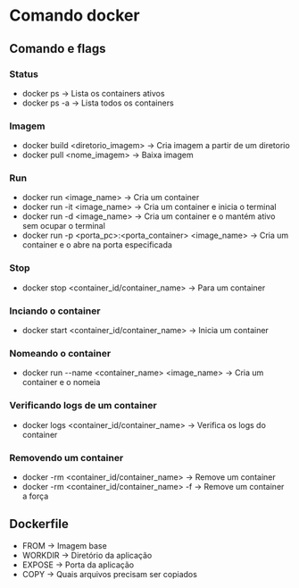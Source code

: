 # Comando docker

## Comando e flags

### Status

- docker ps -> Lista os containers ativos
- docker ps -a -> Lista todos os containers

### Imagem

- docker build <diretorio_imagem> -> Cria imagem a partir de um diretorio
- docker pull <nome_imagem> -> Baixa imagem

### Run

- docker run <image_name> -> Cria um container
- docker run -it <image_name> -> Cria um container e inicia o terminal
- docker run -d <image_name> -> Cria um container e o mantém ativo sem ocupar o terminal
- docker run -p <porta_pc>:<porta_container> <image_name> -> Cria um container e o abre na porta especificada

### Stop

- docker stop <container_id/container_name> -> Para um container

### Inciando o container

- docker start <container_id/container_name> -> Inicia um container

### Nomeando o container

- docker run --name <container_name> <image_name> -> Cria um container e o nomeia

### Verificando logs de um container

- docker logs <container_id/container_name> -> Verifica os logs do container

### Removendo um container

- docker -rm <container_id/container_name> -> Remove um container
- docker -rm <container_id/container_name> -f -> Remove um container a força

## Dockerfile

- FROM -> Imagem base
- WORKDIR -> Diretório da aplicação
- EXPOSE -> Porta da aplicação
- COPY -> Quais arquivos precisam ser copiados
